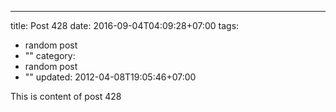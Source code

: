 ---
title: Post 428
date: 2016-09-04T04:09:28+07:00
tags:
  - random post
  - ""
category:
  - random post
  - ""
updated: 2012-04-08T19:05:46+07:00

This is content of post 428